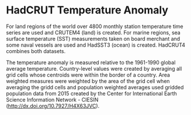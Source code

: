 # HadCRUT Temperature Anomaly

For land regions of the world over 4800 monthly station temperature time series are used and CRUTEM4 (land) is created. For marine regions, sea surface temperature (SST) measurements taken on board merchant and some naval vessels are used and HadSST3 (ocean) is created. HadCRUT4 combines both datasets.

The temperature anomaly is measured relative to the 1961-1990 global average temperature. Country-level values were created by averaging all grid cells whose centroids were within the border of a country. Area weighted measures were weighted by the area of the grid cell when averaging the gridd cells and population weighted averages used gridded population data from 2015 created by the Center for International Earth Science Information Network - CIESIN (http://dx.doi.org/10.7927/H4X63JVC).